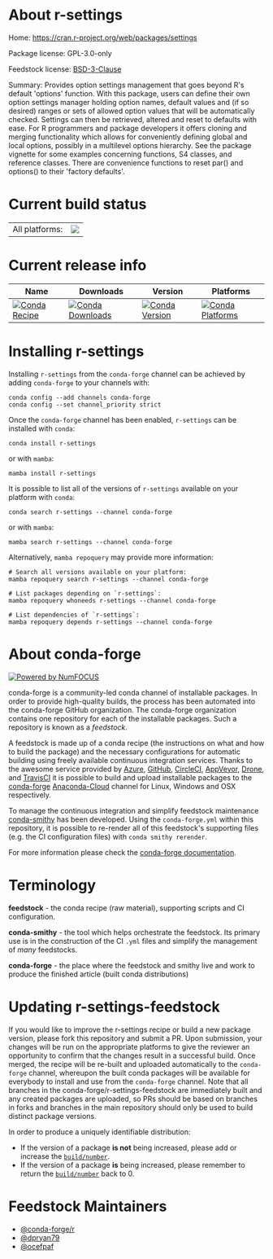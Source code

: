 About r-settings
================

Home: https://cran.r-project.org/web/packages/settings

Package license: GPL-3.0-only

Feedstock license: [BSD-3-Clause](https://github.com/conda-forge/r-settings-feedstock/blob/main/LICENSE.txt)

Summary: Provides option settings management that goes beyond R's default 'options' function. With this package, users can define their own option settings manager holding option names, default values and  (if so desired) ranges or sets of allowed option values that will be  automatically checked. Settings can then be retrieved, altered and reset  to defaults with ease. For R programmers and package developers it offers  cloning and merging functionality which allows for conveniently defining  global and local options, possibly in a multilevel options hierarchy. See  the package vignette for some examples concerning functions, S4 classes,  and reference classes. There are convenience functions to reset par()  and options() to their 'factory defaults'.

Current build status
====================


<table><tr><td>All platforms:</td>
    <td>
      <a href="https://dev.azure.com/conda-forge/feedstock-builds/_build/latest?definitionId=1603&branchName=main">
        <img src="https://dev.azure.com/conda-forge/feedstock-builds/_apis/build/status/r-settings-feedstock?branchName=main">
      </a>
    </td>
  </tr>
</table>

Current release info
====================

| Name | Downloads | Version | Platforms |
| --- | --- | --- | --- |
| [![Conda Recipe](https://img.shields.io/badge/recipe-r--settings-green.svg)](https://anaconda.org/conda-forge/r-settings) | [![Conda Downloads](https://img.shields.io/conda/dn/conda-forge/r-settings.svg)](https://anaconda.org/conda-forge/r-settings) | [![Conda Version](https://img.shields.io/conda/vn/conda-forge/r-settings.svg)](https://anaconda.org/conda-forge/r-settings) | [![Conda Platforms](https://img.shields.io/conda/pn/conda-forge/r-settings.svg)](https://anaconda.org/conda-forge/r-settings) |

Installing r-settings
=====================

Installing `r-settings` from the `conda-forge` channel can be achieved by adding `conda-forge` to your channels with:

```
conda config --add channels conda-forge
conda config --set channel_priority strict
```

Once the `conda-forge` channel has been enabled, `r-settings` can be installed with `conda`:

```
conda install r-settings
```

or with `mamba`:

```
mamba install r-settings
```

It is possible to list all of the versions of `r-settings` available on your platform with `conda`:

```
conda search r-settings --channel conda-forge
```

or with `mamba`:

```
mamba search r-settings --channel conda-forge
```

Alternatively, `mamba repoquery` may provide more information:

```
# Search all versions available on your platform:
mamba repoquery search r-settings --channel conda-forge

# List packages depending on `r-settings`:
mamba repoquery whoneeds r-settings --channel conda-forge

# List dependencies of `r-settings`:
mamba repoquery depends r-settings --channel conda-forge
```


About conda-forge
=================

[![Powered by
NumFOCUS](https://img.shields.io/badge/powered%20by-NumFOCUS-orange.svg?style=flat&colorA=E1523D&colorB=007D8A)](https://numfocus.org)

conda-forge is a community-led conda channel of installable packages.
In order to provide high-quality builds, the process has been automated into the
conda-forge GitHub organization. The conda-forge organization contains one repository
for each of the installable packages. Such a repository is known as a *feedstock*.

A feedstock is made up of a conda recipe (the instructions on what and how to build
the package) and the necessary configurations for automatic building using freely
available continuous integration services. Thanks to the awesome service provided by
[Azure](https://azure.microsoft.com/en-us/services/devops/), [GitHub](https://github.com/),
[CircleCI](https://circleci.com/), [AppVeyor](https://www.appveyor.com/),
[Drone](https://cloud.drone.io/welcome), and [TravisCI](https://travis-ci.com/)
it is possible to build and upload installable packages to the
[conda-forge](https://anaconda.org/conda-forge) [Anaconda-Cloud](https://anaconda.org/)
channel for Linux, Windows and OSX respectively.

To manage the continuous integration and simplify feedstock maintenance
[conda-smithy](https://github.com/conda-forge/conda-smithy) has been developed.
Using the ``conda-forge.yml`` within this repository, it is possible to re-render all of
this feedstock's supporting files (e.g. the CI configuration files) with ``conda smithy rerender``.

For more information please check the [conda-forge documentation](https://conda-forge.org/docs/).

Terminology
===========

**feedstock** - the conda recipe (raw material), supporting scripts and CI configuration.

**conda-smithy** - the tool which helps orchestrate the feedstock.
                   Its primary use is in the construction of the CI ``.yml`` files
                   and simplify the management of *many* feedstocks.

**conda-forge** - the place where the feedstock and smithy live and work to
                  produce the finished article (built conda distributions)


Updating r-settings-feedstock
=============================

If you would like to improve the r-settings recipe or build a new
package version, please fork this repository and submit a PR. Upon submission,
your changes will be run on the appropriate platforms to give the reviewer an
opportunity to confirm that the changes result in a successful build. Once
merged, the recipe will be re-built and uploaded automatically to the
`conda-forge` channel, whereupon the built conda packages will be available for
everybody to install and use from the `conda-forge` channel.
Note that all branches in the conda-forge/r-settings-feedstock are
immediately built and any created packages are uploaded, so PRs should be based
on branches in forks and branches in the main repository should only be used to
build distinct package versions.

In order to produce a uniquely identifiable distribution:
 * If the version of a package **is not** being increased, please add or increase
   the [``build/number``](https://docs.conda.io/projects/conda-build/en/latest/resources/define-metadata.html#build-number-and-string).
 * If the version of a package **is** being increased, please remember to return
   the [``build/number``](https://docs.conda.io/projects/conda-build/en/latest/resources/define-metadata.html#build-number-and-string)
   back to 0.

Feedstock Maintainers
=====================

* [@conda-forge/r](https://github.com/conda-forge/r/)
* [@dpryan79](https://github.com/dpryan79/)
* [@ocefpaf](https://github.com/ocefpaf/)

